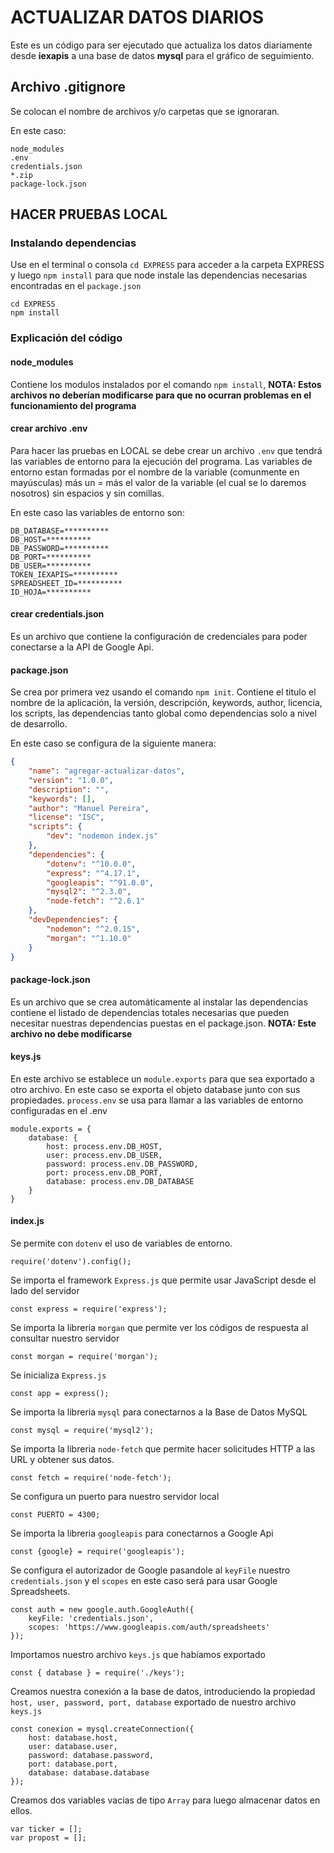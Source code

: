 # ACTUALIZAR DATOS DIARIOS

Este es un código para ser ejecutado que actualiza los datos diariamente desde **iexapis** a una base de datos **mysql** para el gráfico de seguimiento.

## Archivo .gitignore

Se colocan el nombre de archivos y/o carpetas que se ignoraran.

En este caso:

```
node_modules
.env
credentials.json
*.zip
package-lock.json
```

## HACER PRUEBAS LOCAL

### Instalando dependencias

Use en el terminal o consola ```cd EXPRESS``` para acceder a la carpeta EXPRESS y luego ```npm install``` para que node instale las dependencias necesarias encontradas en el ```package.json```

```BATCH
cd EXPRESS
npm install
```

### Explicación del código

#### node_modules

Contiene los modulos instalados por el comando ```npm install```, **NOTA: Estos archivos no deberían modificarse para que no ocurran problemas en el funcionamiento del programa**

#### crear archivo .env

Para hacer las pruebas en LOCAL se debe crear un archivo ```.env``` que tendrá las variables de entorno para la ejecución del programa. Las variables de entorno estan formadas por el nombre de la variable (comunmente en mayúsculas) más un = más el valor de la variable (el cual se lo daremos nosotros) sin espacios y sin comillas. 

En este caso las variables de entorno son:

```
DB_DATABASE=**********
DB_HOST=**********
DB_PASSWORD=**********
DB_PORT=**********
DB_USER=**********
TOKEN_IEXAPIS=**********
SPREADSHEET_ID=**********
ID_HOJA=**********
```

#### crear credentials.json

Es un archivo que contiene la configuración de credenciales para poder conectarse a la API de Google Api.

#### package.json

Se crea por primera vez usando el comando ```npm init```. Contiene el titulo el nombre de la aplicación, la versión, descripción, keywords, author, licencia, los scripts, las dependencias tanto global como dependencias solo a nivel de desarrollo.

En este caso se configura de la siguiente manera:

```JSON
{
    "name": "agregar-actualizar-datos",
    "version": "1.0.0",
    "description": "",
    "keywords": [],
    "author": "Manuel Pereira",
    "license": "ISC",
    "scripts": {
        "dev": "nodemon index.js"
    },
    "dependencies": {
        "dotenv": "^10.0.0",
        "express": "^4.17.1",
        "googleapis": "^91.0.0",
        "mysql2": "^2.3.0",
        "node-fetch": "^2.6.1"
    },
    "devDependencies": {
        "nodemon": "^2.0.15",
        "morgan": "^1.10.0"
    }
}
```

#### package-lock.json

Es un archivo que se crea automáticamente al instalar las dependencias contiene el listado de dependencias totales necesarias que pueden necesitar nuestras dependencias puestas en el package.json. **NOTA: Este archivo no debe modificarse**

#### keys.js

En este archivo se establece un ```module.exports``` para que sea exportado a otro archivo. En este caso se exporta el objeto database junto con sus propiedades. ```process.env``` se usa para llamar a las variables de entorno configuradas en el .env

```JS
module.exports = {
    database: {
        host: process.env.DB_HOST,
        user: process.env.DB_USER,
        password: process.env.DB_PASSWORD,
        port: process.env.DB_PORT,
        database: process.env.DB_DATABASE
    }
}
```

#### index.js

Se permite con ```dotenv``` el uso de variables de entorno.

```JS
require('dotenv').config();
```

Se importa el framework ```Express.js``` que permite usar JavaScript desde el lado del servidor

```JS
const express = require('express');
```

Se importa la libreria ```morgan``` que permite ver los códigos de respuesta al consultar nuestro servidor

```JS
const morgan = require('morgan');
```

Se inicializa ```Express.js```

```JS
const app = express();
```

Se importa la libreria ```mysql``` para conectarnos a la Base de Datos MySQL

```JS
const mysql = require('mysql2');
```

Se importa la libreria ```node-fetch``` que permite hacer solicitudes HTTP a las URL y obtener sus datos.

```JS
const fetch = require('node-fetch');
```

Se configura un puerto para nuestro servidor local

```JS
const PUERTO = 4300;
```

Se importa la libreria ```googleapis``` para conectarnos a Google Api

```JS
const {google} = require('googleapis');
```

Se configura el autorizador de Google pasandole al ```keyFile``` nuestro ```credentials.json``` y el ```scopes``` en este caso será para usar Google Spreadsheets.

```JS
const auth = new google.auth.GoogleAuth({
    keyFile: 'credentials.json',
    scopes: 'https://www.googleapis.com/auth/spreadsheets'
});
```

Importamos nuestro archivo ```keys.js``` que habíamos exportado

```JS
const { database } = require('./keys');
```

Creamos nuestra conexión a la base de datos, introduciendo la propiedad ```host, user, password, port, database``` exportado de nuestro archivo ```keys.js```

```JS
const conexion = mysql.createConnection({
    host: database.host,
    user: database.user,
    password: database.password,
    port: database.port,
    database: database.database
});
```

Creamos dos variables vacias de tipo ```Array``` para luego almacenar datos en ellos.

```JS
var ticker = [];
var propost = [];
```


